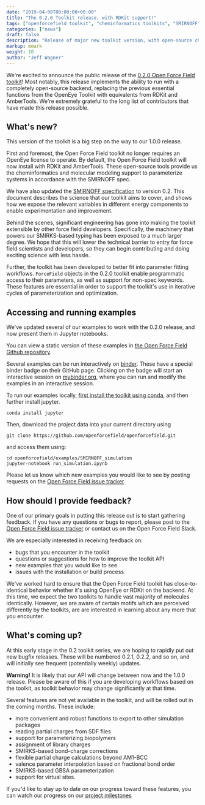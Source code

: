 ```yaml
---
date: "2019-04-08T00:00:00+00:00"
title: "The 0.2.0 Toolkit release, with RDKit support!"
tags: ["openforcefield toolkit", "cheminformatics toolkits", "SMIRNOFF"]
categories: ["news"]
draft: false
description: "Release of major new toolkit version, with open-source cheminformatics support."
markup: mmark
weight: 10
author: "Jeff Wagner"
---
```


We're excited to announce the public release of the [0.2.0 Open Force Field toolkit](https://github.com/openforcefield/openforcefield/tree/0.2.0)!
Most notably, this release implements the ability to run with a completely open-source backend, replacing the previous essential functions from the OpenEye Toolkit with equivalents from RDKit and AmberTools.
We're extremely grateful to the long list of contributors that have made this release possible. 

## What's new?

This version of the toolkit is a big step on the way to our 1.0.0 release.

First and foremost, the Open Force Field toolkit no longer requires an OpenEye license to operate. 
By default, the Open Force Field toolkit will now install with RDKit and AmberTools.
These open-source tools provide us the cheminformatics and molecular modeling support to parameterize systems in accordance with the SMIRNOFF spec.

We have also updated the [SMIRNOFF specification](https://open-forcefield-toolkit.readthedocs.io/en/latest/smirnoff.html) to version 0.2.
This document describes the science that our toolkit aims to cover, and shows how we expose the relevant variables in different energy components to enable experimentation and improvement. 

Behind the scenes, significant engineering has gone into making the toolkit extensible by other force field developers.
Specifically, the machinery that powers our SMIRKS-based typing has been exposed to a much larger degree. 
We hope that this will lower the technical barrier to entry for force field scientists and developers, so they can begin contributing and doing exciting science with less hassle.

Further, the toolkit has been developed to better fit into parameter fitting workflows. 
`ForceField` objects in the 0.2.0 toolkit enable programmatic access to their parameters, as well as support for non-spec keywords.
These features are essential in order to support the toolkit's use in iterative cycles of parameterization and optimization. 


## Accessing and running examples

We've updated several of our examples to work with the 0.2.0 release, and now present them in Jupyter notebooks.

You can view a static version of these examples in [the Open Force Field Github repository](https://github.com/openforcefield/openforcefield/tree/master/examples).

Several examples can be run interactively on [binder](https://mybinder.org/).
These have a special binder badge on their GitHub page. 
Clicking on the badge will start an interactive session on [mybinder.org](mybinder.org), where you can run and modify the examples in an interactive session.

To run our examples locally, [first install the toolkit using conda](https://open-forcefield-toolkit.readthedocs.io/en/latest/installation.html), and then further install jupyter.

```
conda install jupyter
```

Then, download the project data into your current directory using

```
git clone https://github.com/openforcefield/openforcefield.git
```

and access them using: 

```
cd openforcefield/examples/SMIRNOFF_simulation
jupyter-notebook run_simulation.ipynb
```

Please let us know which new examples you would like to see by posting requests on the [Open Force Field issue tracker](https://github.com/openforcefield/openforcefield/issues)

## How should I provide feedback?

One of our primary goals in putting this release out is to start gathering feedback.
If you have any questions or bugs to report, please post to the [Open Force Field issue tracker](https://github.com/openforcefield/openforcefield/issues) or contact us on the Open Force Field Slack.

We are especially interested in receiving feedback on:
* bugs that you encounter in the toolkit
* questions or suggestions for how to improve the toolkit API
* new examples that you would like to see
* issues with the installation or build process

We've worked hard to ensure that the Open Force Field toolkit has close-to-identical behavior whether it's using OpenEye or RDKit on the backend.
At this time, we expect the two toolkits to handle vast majority of molecules identically.
However, we are aware of certain motifs which are perceived differently by the toolkits, are are interested in learning about any more that you encounter.


## What's coming up?

At this early stage in the 0.2 toolkit series, we are hoping to rapidly put out new bugfix releases. 
These will be numbered 0.2.1, 0.2.2, and so on, and will initially see frequent (potentially weekly) updates.   


**Warning!** It is likely that our API will change between now and the 1.0.0 release. 
Please be aware of this if you are developing workflows based on the toolkit, as toolkit behavior may change significantly at that time.

Several features are not yet available in the toolkit, and will be rolled out in the coming months. These include:
 * more convenient and robust functions to export to other simulation packages
 * reading partial charges from SDF files
 * support for parameterizing biopolymers
 * assignment of library charges 
 * SMIRKS-based bond-charge corrections 
 * flexible partial charge calculations beyond AM1-BCC 
 * valence parameter interpolation based on fractional bond order 
 * SMIRKS-based GBSA parameterization
 * support for virtual sites. 

If you'd like to stay up to date on our progress toward these features, you can watch our progress on our [project milestones](https://github.com/openforcefield/openforcefield/milestones)

